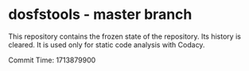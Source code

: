 # dosfstools - master branch

This repository contains the frozen state of the repository.
Its history is cleared. It is used only for static code
analysis with Codacy.

Commit Time: 1713879900